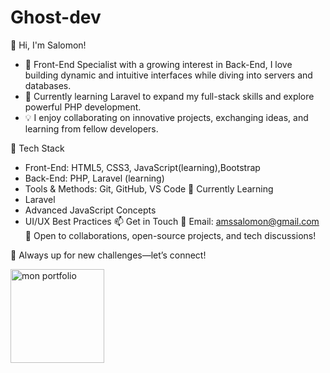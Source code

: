 # Ghost-dev
👋 Hi, I'm Salomon!

* 🎯 Front-End Specialist with a growing interest in Back-End, I love building dynamic and intuitive interfaces while diving into servers and databases.
* 🚀 Currently learning Laravel to expand my full-stack skills and explore powerful PHP development.
* 💡 I enjoy collaborating on innovative projects, exchanging ideas, and learning from fellow developers.
  
🔧 Tech Stack
* Front-End: HTML5, CSS3, JavaScript(learning),Bootstrap 
* Back-End: PHP, Laravel (learning)
* Tools & Methods: Git, GitHub, VS Code
🌱 Currently Learning
* Laravel
* Advanced JavaScript Concepts                                          
* UI/UX Best Practices
📫 Get in Touch
📧 Email: amssalomon@gmail.com
💬 Open to collaborations, open-source projects, and tech discussions!

📌 Always up for new challenges—let’s connect!
                                                                                          


<a href="https://monportfolio.com" target="_blank">
  <img width="150" height="150" alt="mon portfolio" src="https://github.com/user-attachments/assets/edbbe115-40a2-4ac2-b644-c06c327eaf35" />
</a>
